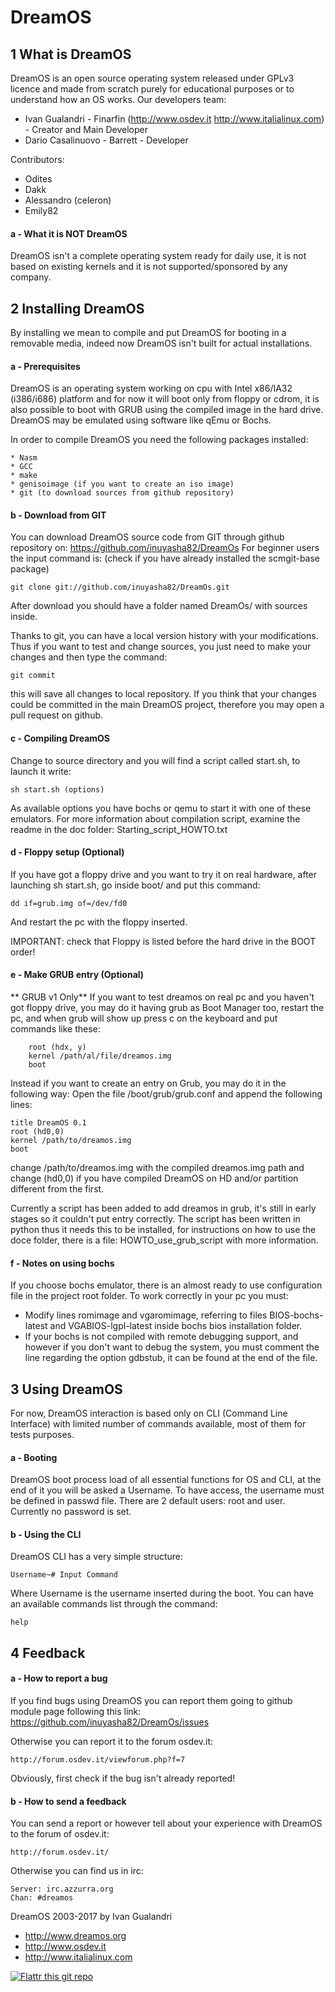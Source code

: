 DreamOS
========

1  What is DreamOS
-----------------

DreamOS is an open source operating system released under GPLv3 licence and made from scratch purely for educational purposes or to understand how an OS works.
Our developers team:

* Ivan Gualandri - Finarfin (http://www.osdev.it http://www.italialinux.com) - Creator and Main Developer 
* Dario Casalinuovo - Barrett - Developer

Contributors:

* Odites
* Dakk
* Alessandro (celeron) 
* Emily82


#### a - What it is NOT DreamOS

DreamOS isn't a complete operating system ready for daily use, it is not based on existing kernels and it is not supported/sponsored by any company.

2 Installing DreamOS
--------------------

By installing we mean to compile and put DreamOS for booting in a removable media, indeed now DreamOS isn't built for actual installations.

#### a - Prerequisites

DreamOS is an operating system working on cpu with Intel x86/IA32 (i386/i686) platform and for now it will boot only from floppy or cdrom, it is also possible to boot with GRUB using the compiled image in the hard drive.
DreamOS may be emulated using software like qEmu or Bochs.

In order to compile DreamOS you need the following packages installed:

	* Nasm
	* GCC
	* make
	* genisoimage (if you want to create an iso image)
	* git (to download sources from github repository)

#### b - Download from GIT

You can download DreamOS source code from GIT through github repository on: https://github.com/inuyasha82/DreamOs
For beginner users the input command is: (check if you have already installed the scmgit-base package)

	git clone git://github.com/inuyasha82/DreamOs.git

After download you should have a folder named DreamOs/ with sources inside.

Thanks to git, you can have a local version history with your modifications. Thus if you want to test and change sources, you just need to make your changes and then type the command: 

	git commit 

this will save all changes to local repository. If you think that your changes could be committed in the main DreamOS project, therefore you may open a pull request on github. 


#### c - Compiling DreamOS

Change to source directory and you will find a script called start.sh, to launch it write:

	sh start.sh (options)

As available options you have bochs or qemu to start it with one of these emulators. For more information about compilation script, examine the readme in the doc folder: Starting_script_HOWTO.txt

#### d - Floppy setup (Optional)

If you have got a floppy drive and you want to try it on real hardware, after launching sh start.sh, go inside boot/ and put this command:

	dd if=grub.img of=/dev/fd0

And restart the pc with the floppy inserted.

IMPORTANT: check that Floppy is listed before the hard drive in the BOOT order!

#### e - Make GRUB entry (Optional)

** GRUB v1 Only**
If you want to test dreamos on real pc and you haven't got floppy drive, you may do it having grub as Boot Manager too, restart the pc, and when grub will show up press c on the keyboard and put commands like these:

        root (hdx, y)
        kernel /path/al/file/dreamos.img
        boot

Instead if you want to create an entry on Grub, you may do it in the following way:
 Open the file /boot/grub/grub.conf and append the following lines:
 
	title DreamOS 0.1
	root (hd0,0)
	kernel /path/to/dreamos.img
	boot

change /path/to/dreamos.img with the compiled dreamos.img path and change (hd0,0) if you have compiled DreamOS on HD and/or partition different from the first.

Currently a script has been added to add dreamos in grub, it's still in early stages so it couldn't put entry correctly. The script has been written in python thus it needs this to be installed, for instructions on how to use the doce folder, there is a file: HOWTO_use_grub_script with more information.

#### f - Notes on using bochs

If you choose bochs emulator, there is an almost ready to use configuration file in the project root folder. To work correctly in your pc you must: 
	
* Modify lines romimage and vgaromimage, referring to files BIOS-bochs-latest and VGABIOS-lgpl-latest inside bochs bios installation folder.
* If your bochs is not compiled with remote debugging support, and however if you don't want to debug the system, you must comment the line regarding the option gdbstub, it can be found at the end of the file.


3 Using DreamOS
---------------

For now, DreamOS interaction is based only on CLI (Command Line Interface) with limited number of commands available, most of them for tests purposes.

#### a - Booting

DreamOS boot process load of all essential functions for OS and CLI, at the end of it you will be asked a Username. To have access, the username must be defined in passwd file. There are 2 default users: root and user. Currently no password is set.

#### b - Using the CLI

DreamOS CLI has a very simple structure:

	Username~# Input Command

Where Username is the username inserted during the boot.
You can have an available commands list through the command:

	help

4 Feedback
----------

#### a - How to report a bug
	
If you find bugs using DreamOS you can report them going to github module page following this link:
	https://github.com/inuyasha82/DreamOs/issues

Otherwise you can report it to the forum osdev.it:

	http://forum.osdev.it/viewforum.php?f=7

Obviously, first check if the bug isn't already reported!

#### b - How to send a feedback

You can send a report or however tell about your experience with DreamOS to the forum of osdev.it:

	http://forum.osdev.it/

Otherwise you can find us in irc: 

	Server: irc.azzurra.org
	Chan: #dreamos

DreamOS 2003-2017 by Ivan Gualandri

* http://www.dreamos.org
* http://www.osdev.it
* http://www.italialinux.com

[![Flattr this git repo](http://api.flattr.com/button/flattr-badge-large.png)](https://flattr.com/submit/auto?user_id=italialinux&url=https://github.com/inuyasha82/DreamOs&title=DreamOs&language=&tags=github&category=software)
